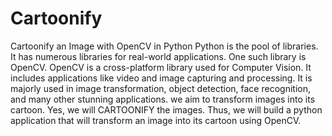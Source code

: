 # Cartoonify
Cartoonify an Image with OpenCV in Python
Python is the pool of libraries. It has numerous libraries for real-world applications. 
One such library is OpenCV. OpenCV is a cross-platform library used for Computer Vision. 
It includes applications like video and image capturing and processing. 
It is majorly used in image transformation, object detection, face recognition, and many other stunning applications.
we aim to transform images into its cartoon. Yes, we will CARTOONIFY the images. Thus, we will build a python application
that will transform an image into its cartoon using OpenCV.
